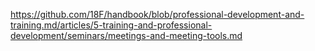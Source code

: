 ---
---
https://github.com/18F/handbook/blob/professional-development-and-training.md/articles/5-training-and-professional-development/seminars/meetings-and-meeting-tools.md